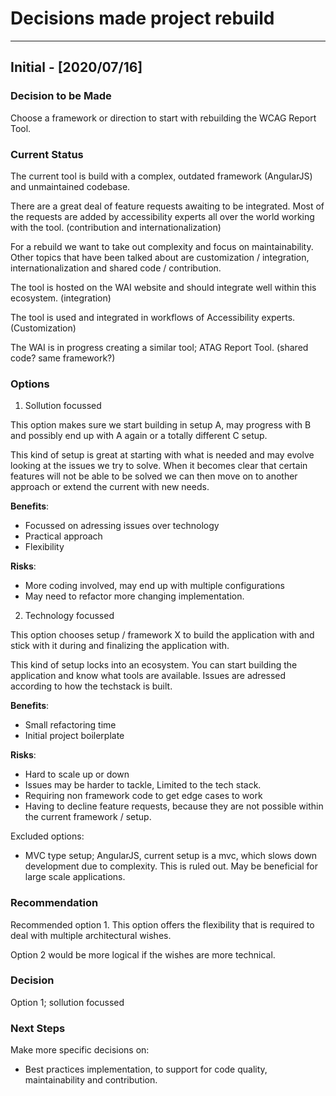# Decisions made project rebuild
---

## Initial - [2020/07/16]

### Decision to be Made

Choose a framework or direction to start with rebuilding the WCAG Report Tool.

### Current Status

The current tool is build with a complex, outdated framework (AngularJS) and unmaintained codebase.

There are a great deal of feature requests awaiting to be integrated. Most of the requests are added by accessibility experts all over the world working with the tool. (contribution and internationalization)

For a rebuild we want to take out complexity and focus on maintainability. Other topics that have been talked about are customization / integration, internationalization and shared code / contribution.

The tool is hosted on the WAI website and should integrate well within this ecosystem. (integration)

The tool is used and integrated in workflows of Accessibility experts. (Customization)

The WAI is in progress creating a similar tool; ATAG Report Tool. (shared code? same framework?)

### Options

1. Sollution focussed

  This option makes sure we start building in setup A, may progress with B and possibly end up with A again or a totally different C setup.

  This kind of setup is great at starting with what is needed and may evolve looking at the issues we try to solve. When it becomes clear that certain features will not be able to be solved we can then move on to another approach or extend the current with new needs.

  **Benefits**:
  - Focussed on adressing issues over technology
  - Practical approach
  - Flexibility

  **Risks**:
  - More coding involved, may end up with multiple configurations
  - May need to refactor more changing implementation.

2. Technology focussed

  This option chooses setup / framework X to build the application with and stick with it during and finalizing the application with.

  This kind of setup locks into an ecosystem. You can start building the application and know what tools are available. Issues are adressed according to how the techstack is built.

  **Benefits**:
  - Small refactoring time
  - Initial project boilerplate

  **Risks**:
  - Hard to scale up or down
  - Issues may be harder to tackle, Limited to the tech stack.
  - Requiring non framework code to get edge cases to work
  - Having to decline feature requests, because they are not possible within the current framework / setup.

  Excluded options:

  - MVC type setup; AngularJS, current setup is a mvc, which slows down development due to complexity. This is ruled out. May be beneficial for large scale applications.

### Recommendation

Recommended option 1. This option offers the flexibility that is required to deal with multiple architectural wishes.

Option 2 would be more logical if the wishes are more technical.



### Decision

Option 1; sollution focussed

### Next Steps

Make more specific decisions on:

- Best practices implementation, to support for code quality, maintainability and contribution.
